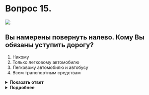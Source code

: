# Вопрос 15.

![](https://s.drom.ru/i24227/pdd/tickets/2016/1542608826.jpg)

## Вы намерены повернуть налево. Кому Вы обязаны уступить дорогу?

1. Никому
2. Только легковому автомобилю
3. Легковому автомобилю и автобусу
4. Всем транспортным средствам

<details>
<summary><b>Показать ответ</b></summary>
Правильный ответ: 2
</details>
<details>
<summary><b>Подробнее</b></summary>
Перекрёсток неравнозначный. Транспортные средства, находящиеся на главной дороге, имеют преимущество. Между собой руководствуются «правилом правой руки». После их проезда, руководствуясь тем же правилом, проедут транспортные средства, находящиеся на второстепенной дороге. Первым проезжает перекрёсток легковой автомобиль, Вы – вторым, мотоциклист – третьим, автобус – последним.
(Пункты 13.9, 13.10, 13.11 ПДД)
</details>